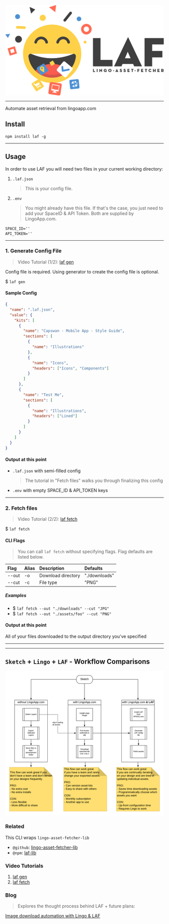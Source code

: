![LAF_logo](./docs/images/logo/HQ.png)

---

Automate asset retrieval from lingoapp.com

## Install

```
npm install laf -g
```

---

## Usage

In order to use LAF you will need two files in your current working directory:

1. `.laf.json`

   > This is your config file.

2. `.env`

   > You might already have this file. If that's the case, you just need to add your SpaceID & API Token. Both are supplied by LingoApp.com.

```
SPACE_ID=''
API_TOKEN=''
```

---

### 1. Generate Config File

> Video Tutorial (1/2): [laf gen](https://youtu.be/J3UH4K_Nu0g)

Config file is required.
Using generator to create the config file is optional.

\$ `laf gen`

#### Sample Config

```json
{
  "name": ".laf.json",
  "value": {
    "kits": [
      {
        "name": "Capswan - Mobile App - Style Guide",
        "sections": [
          {
            "name": "Illustrations"
          },
          {
            "name": "Icons",
            "headers": ["Icons", "Components"]
          }
        ]
      },
      {
        "name": "Test Me",
        "sections": [
          {
            "name": "Illustrations",
            "headers": ["Lined"]
          }
        ]
      }
    ]
  }
}
```

#### Output at this point

- `.laf.json` with semi-filled config

  > The tutorial in "Fetch files" walks you through finalizing this config

- `.env` with empty SPACE_ID & API_TOKEN keys

---

### 2. Fetch files

> Video Tutorial (2/2): [laf fetch](https://youtu.be/AeN6RgTHCyQ)

\$ `laf fetch`

#### CLI Flags

> You can call `laf fetch` without specifying flags. Flag defaults are listed below.

| Flag  | Alias | Description        | Defaults      |
| :---- | :---- | :----------------- | :------------ |
| --out | -o    | Download directory | "./downloads" |
| --cut | -c    | File type          | "PNG"         |

##### Examples

- \$ `laf fetch --out "./downloads" --cut "JPG"`
- \$ `laf fetch --out "./assets/foo" --cut "PNG"`

#### Output at this point

All of your files downloaded to the output directory you've specified

---

---

## `Sketch` + `Lingo` + `LAF` - Workflow Comparisons

![LAF_Workflow_Comparison.png](./docs/images/LAF_Workflow_Comparison.png)

### Related

This CLI wraps `lingo-asset-fetcher-lib`

- `@github`: [lingo-asset-fetcher-lib](https://github.com/servexyz/lingo-asset-fetcher-lib)
- `@npm`: [laf-lib](https://www.npmjs.com/package/laf-lib)

### Video Tutorials

1. [laf gen](https://youtu.be/J3UH4K_Nu0g)
2. [laf fetch](https://youtu.be/AeN6RgTHCyQ)

### Blog

> Explores the thought process behind LAF + future plans:

[Image download automation with Lingo & LAF](https://growbuildserve.com/laf/)
